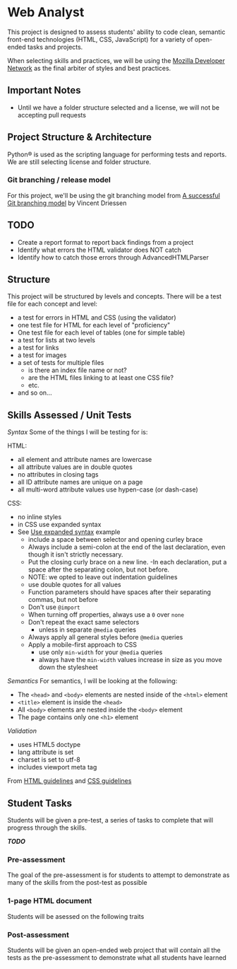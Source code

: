 # Web Analyst
This project is designed to assess students' ability to code clean, semantic front-end technologies (HTML, CSS, JavaScript) for a variety of open-ended tasks and projects.

When selecting skills and practices, we will be using the [Mozilla Developer Network](https://developer.mozilla.org/) as the final arbiter of styles and best practices. 

## Important Notes
* Until we have a folder structure selected and a license, we will not be accepting pull requests

## Project Structure & Architecture
Python® is used as the scripting language for performing tests and reports.
We are still selecting license and folder structure.

### Git branching / release model
For this project, we'll be using the git branching model from [A successful Git branching model](https://nvie.com/posts/a-successful-git-branching-model/) by Vincent Driessen

## TODO
* Create a report format to report back findings from a project
* Identify what errors the HTML validator does NOT catch
* Identify how to catch those errors through AdvancedHTMLParser

## Structure
This project will be structured by levels and concepts.
There will be a test file for each concept and level:
* a test for errors in HTML and CSS (using the validator)
* one test file for HTML for each level of "proficiency"
* One test file for each level of tables (one for simple table)
* a test for lists at two levels
* a test for links 
* a test for images
* a set of tests for multiple files
  * is there an index file name or not?
  * are the HTML files linking to at least one CSS file?
  * etc.
* and so on...

## Skills Assessed / Unit Tests
*Syntax*
Some of the things I will be testing for is:

HTML:
  * all element and attribute names are lowercase
  * all attribute values are in double quotes
  * no attributes in closing tags
  * all ID attribute names are unique on a page
  * all multi-word attribute values use hypen-case (or dash-case)

CSS:
  * no inline styles
  * in CSS use expanded syntax
  * See [Use expanded syntax](https://developer.mozilla.org/en-US/docs/MDN/Contribute/Guidelines/Code_guidelines/CSS#Use_expanded_syntax) example 
      - include a space between selector and opening curley brace 
      - Always include a semi-colon at the end of the last declaration, even though it isn't strictly necessary.
      - Put the closing curly brace on a new line.
      -In each declaration, put a space after the separating colon, but not before.
      - NOTE: we opted to leave out indentation guidelines
    * use double quotes for all values
    * Function parameters should have spaces after their separating commas, but not before
    * Don't use `@import`
    * When turning off properties, always use a `0` over `none`
    * Don't repeat the exact same selectors
      - unless in separate `@media` queries
    * Always apply all general styles before `@media` queries
    * Apply a mobile-first approach to CSS
      - use only `min-width` for your `@media` queries
      - always have the `min-width` values increase in size as you move down the stylesheet

*Semantics*
For semantics, I will be looking at the following:
  * The `<head>` and `<body>` elements are nested inside of the `<html>` element
  * `<title>` element is inside the `<head>`
  * All `<body>` elements are nested inside the `<body>` element
  * The page contains only one `<h1>` element

*Validation*
  * uses HTML5 doctype
  * lang attribute is set
  * charset is set to utf-8
  * includes viewport meta tag

From [HTML guidelines](https://developer.mozilla.org/en-US/docs/MDN/Contribute/Guidelines/Code_guidelines)
and [CSS guidelines](https://developer.mozilla.org/en-US/docs/MDN/Contribute/Guidelines/Code_guidelines/)

## Student Tasks
Students will be given a pre-test, a series of tasks to complete that will progress through the skills.

***TODO***
### Pre-assessment
The goal of the pre-assessment is for students to attempt to demonstrate as many of the skills from the post-test as possible

### 1-page HTML document
Students will be asessed on the following traits

### Post-assessment
Students will be given an open-ended web project that will contain all the tests as the pre-assessment to demonstrate what all students have learned
